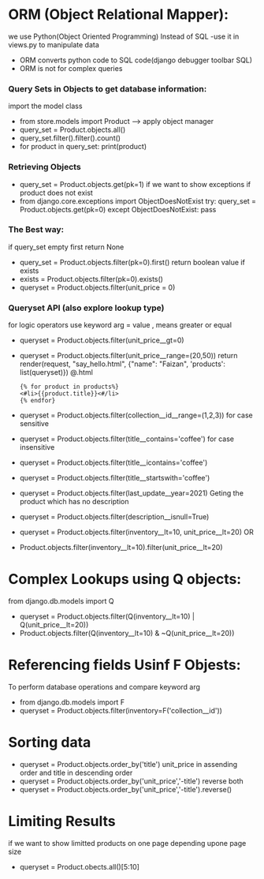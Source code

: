 # ORM (Object Relational Mapper):

we use Python(Object Oriented Programming) Instead of SQL 
-use it in views.py to manipulate data

+ ORM converts python code to SQL code(django debugger toolbar SQL)
+ ORM is not for complex queries

### Query Sets in Objects to get database information:
import the model class 
- from store.models import Product
--> apply object manager  
- query_set = Product.objects.all()
- query_set.filter().filter().count()
- for product in query_set:
        print(product)

### Retrieving Objects
- query_set = Product.objects.get(pk=1)
if we want to show exceptions if product does not exist
- from django.core.exceptions import ObjectDoesNotExist
 try:
    query_set = Product.objects.get(pk=0)
    except ObjectDoesNotExist:
    pass
### The Best way:
if query_set empty first return None
- query_set = Product.objects.filter(pk=0).first()
return boolean value if exists
- exists = Product.objects.filter(pk=0).exists()
- queryset = Product.objects.filter(unit_price = 0)
### Queryset API (also explore lookup type)
for logic operators use 
keyword arg = value , means greater or equal
- queryset = Product.objects.filter(unit_price__gt=0)
- queryset = Product.objects.filter(unit_price__range=(20,50))
    return render(request, "say_hello.html", {"name": "Faizan", 'products': list(queryset)})
    @.html

      {% for product in products%}
      <#li>{{product.title}}<#/li>
      {% endfor}
- queryset = Product.objects.filter(collection__id__range=(1,2,3))
for case sensitive
- queryset = Product.objects.filter(title__contains='coffee')
for case insensitive
- queryset = Product.objects.filter(title__icontains='coffee')
- queryset = Product.objects.filter(title__startswith='coffee')
- queryset = Product.objects.filter(last_update__year=2021)
Geting the product which has no description
- queryset = Product.objects.filter(description__isnull=True)
- queryset = Product.objects.filter(inventory__lt=10, unit_price__lt=20)
OR
- Product.objects.filter(inventory__lt=10).filter(unit_price__lt=20) 
# Complex Lookups using Q objects:
from django.db.models import Q
- queryset = Product.objects.filter(Q(inventory__lt=10) | Q(unit_price__lt=20))
- Product.objects.filter(Q(inventory__lt=10) & ~Q(unit_price__lt=20))

# Referencing fields Usinf F Objests:
To perform database operations and compare keyword arg 
- from django.db.models import F
- queryset = Product.objects.filter(inventory=F('collection__id'))

# Sorting data
- queryset = Product.objects.order_by('title')
unit_price in assending order and title in descending order
- queryset = Product.objects.order_by('unit_price','-title')
reverse both
- queryset = Product.objects.order_by('unit_price','-title').reverse()
# Limiting Results
if we want to show limitted products on one page depending upone page size 
- queryset = Product.obects.all()[5:10]
